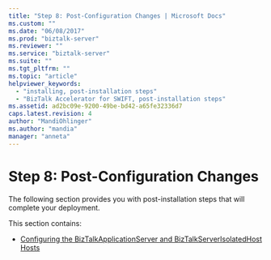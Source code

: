 ```yaml
---
title: "Step 8: Post-Configuration Changes | Microsoft Docs"
ms.custom: ""
ms.date: "06/08/2017"
ms.prod: "biztalk-server"
ms.reviewer: ""
ms.service: "biztalk-server"
ms.suite: ""
ms.tgt_pltfrm: ""
ms.topic: "article"
helpviewer_keywords: 
  - "installing, post-installation steps"
  - "BizTalk Accelerator for SWIFT, post-installation steps"
ms.assetid: ad2bc09e-9200-49be-bd42-a65fe32336d7
caps.latest.revision: 4
author: "MandiOhlinger"
ms.author: "mandia"
manager: "anneta"
---
```

# Step 8: Post-Configuration Changes
The following section provides you with post-installation steps that will complete your deployment.  
  
 This section contains:  
  
-   [Configuring the BizTalkApplicationServer and BizTalkServerIsolatedHost Hosts](../../adapters-and-accelerators/accelerator-swift/configuring-the-biztalkapplicationserver-and-biztalkserverisolatedhost-hosts.md)